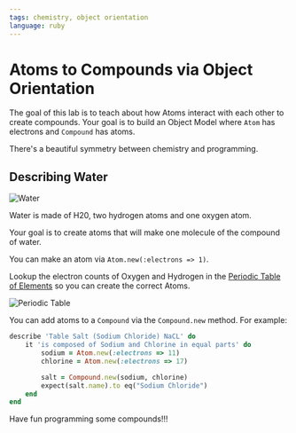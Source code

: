 ```yaml
---
tags: chemistry, object orientation
language: ruby
---
```


# Atoms to Compounds via Object Orientation

The goal of this lab is to teach about how Atoms interact with each other to create compounds. Your goal is to build an Object Model where `Atom` has electrons and `Compound` has atoms.

There's a beautiful symmetry between chemistry and programming.

## Describing Water

![Water](http://upload.wikimedia.org/wikipedia/commons/thumb/b/b4/Water-3D-balls.png/640px-Water-3D-balls.png)

Water is made of H20, two hydrogen atoms and one oxygen atom.

Your goal is to create atoms that will make one molecule of the compound of water.

You can make an atom via `Atom.new(:electrons => 1)`.

Lookup the electron counts of Oxygen and Hydrogen in the [Periodic Table of Elements](http://en.wikipedia.org/wiki/Periodic_table) so you can create the correct Atoms.

![Periodic Table](http://upload.wikimedia.org/wikipedia/commons/thumb/9/98/Periodic_table_%28polyatomic%29.svg/500px-Periodic_table_%28polyatomic%29.svg.png)

You can add atoms to a `Compound` via the `Compound.new` method. For example:

```ruby
describe 'Table Salt (Sodium Chloride) NaCL' do
    it 'is composed of Sodium and Chlorine in equal parts' do
        sodium = Atom.new(:electrons => 11)
        chlorine = Atom.new(:electrons => 17)

        salt = Compound.new(sodium, chlorine)
        expect(salt.name).to eq("Sodium Chloride")
    end
end
```

Have fun programming some compounds!!!
